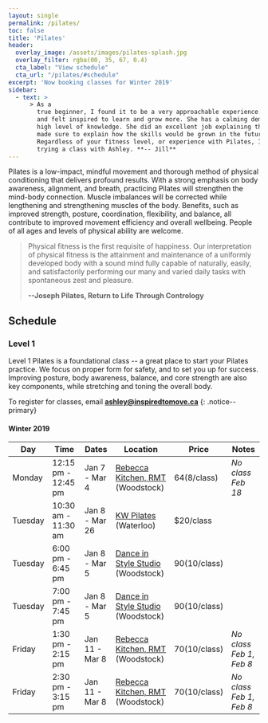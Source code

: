 ```yaml
---
layout: single
permalink: /pilates/
toc: false
title: 'Pilates'
header:
  overlay_image: /assets/images/pilates-splash.jpg
  overlay_filter: rgba(00, 35, 67, 0.4)
  cta_label: "View schedule"
  cta_url: "/pilates/#schedule"
excerpt: 'Now booking classes for Winter 2019'
sidebar:
  - text: > 
      > As a
        true beginner, I found it to be a very approachable experience. I enjoyed our session,
        and felt inspired to learn and grow more. She has a calming demeanour, and a very
        high level of knowledge. She did an excellent job explaining the fundamentals, but
        made sure to explain how the skills would be grown in the future. 
        Regardless of your fitness level, or experience with Pilates, I highly recommend
        trying a class with Ashley. **-- Jill**
---
```

Pilates is a low-impact, mindful movement and thorough method of physical
conditioning that delivers profound results. With a strong emphasis on body
awareness, alignment, and breath, practicing Pilates will strengthen the mind-body
connection. Muscle imbalances will be corrected while lengthening and
strengthening muscles of the body. Benefits, such as improved strength, posture,
coordination, flexibility, and balance, all contribute to improved movement
efficiency and overall wellbeing. People of all ages and levels of physical ability are welcome.

> Physical fitness is the first requisite of happiness. Our interpretation of physical fitness is the attainment and maintenance of a uniformly developed body with a sound mind fully capable of naturally, easily, and satisfactorily performing our many and varied daily tasks with spontaneous zest and pleasure.
>
> **--Joseph Pilates, Return to Life Through Contrology**



## Schedule

### Level 1

Level 1 Pilates is a foundational class -- a great place to start your Pilates practice. We focus on proper form for safety, and to set you up for success. Improving posture, body awareness, balance, and core strength are also key components, while stretching and toning the overall body.

To register for classes, email **[ashley@inspiredtomove.ca](mailto:ashley@inspiredtomove.ca)**
{: .notice--primary}

#### Winter 2019

| Day |Time | Dates | Location | Price | Notes |
| --- |---- | ----- | --- | -------- | ----- |
| Monday | 12:15 pm - 12:45 pm | Jan 7 - Mar 4 | [Rebecca Kitchen, RMT](http://www.rebecca-rmt.com) (Woodstock) | $64 ($8/class) | *No class Feb 18*
| Tuesday | 10:30 am - 11:30 am | Jan 8 - Mar 26  | [KW Pilates](http://www.kwpilates.com/) (Waterloo) | $20/class |
| Tuesday | 6:00 pm - 6:45 pm | Jan 8 - Mar 5 | [Dance in Style Studio](https://dancewoodstock.com/) (Woodstock) | $90 ($10/class) | 
| Tuesday | 7:00 pm - 7:45 pm | Jan 8 - Mar 5 | [Dance in Style Studio](https://dancewoodstock.com/) (Woodstock) | $90 ($10/class) |  
| Friday | 1:30 pm - 2:15 pm | Jan 11 - Mar 8 | [Rebecca Kitchen, RMT](http://www.rebecca-rmt.com) (Woodstock) | $70 ($10/class) | *No class Feb 1, Feb 8*
| Friday | 2:30 pm - 3:15 pm | Jan 11 - Mar 8 | [Rebecca Kitchen, RMT](http://www.rebecca-rmt.com) (Woodstock) | $70 ($10/class) | *No class Feb 1, Feb 8*
